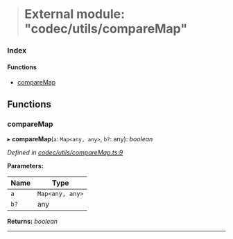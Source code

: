 > # External module: "codec/utils/compareMap"

### Index

#### Functions

* [compareMap](_codec_utils_comparemap_.md#comparemap)

## Functions

###  compareMap

▸ **compareMap**(`a`: `Map<any, any>`, `b?`: any): *boolean*

*Defined in [codec/utils/compareMap.ts:9](url)*

**Parameters:**

Name | Type |
------ | ------ |
`a` | `Map<any, any>` |
`b?` | any |

**Returns:** *boolean*

___